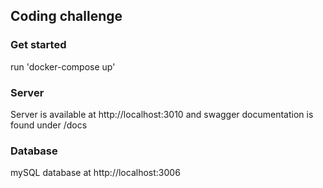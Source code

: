 ## Coding challenge

### Get started

run 'docker-compose up'

### Server

Server is available at http://localhost:3010 and swagger documentation is found under /docs

### Database

mySQL database at http://localhost:3006
